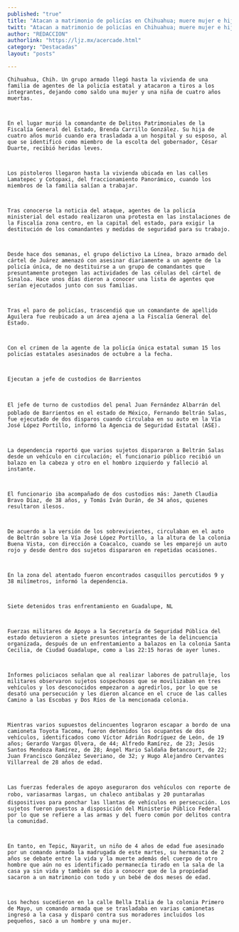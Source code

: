 ```yaml
---
published: "true"
title: "Atacan a matrimonio de policías en Chihuahua; muere mujer e hija"
twitt: "Atacan a matrimonio de policías en Chihuahua; muere mujer e hija"
author: "REDACCION"
authorlink: "https://ljz.mx/acercade.html"
category: "Destacadas"
layout: "posts"

---
```



  
    Chihuahua, Chih. Un grupo armado llegó hasta la vivienda de una familia de agentes de la policía estatal y atacaron a tiros a los integrantes, dejando como saldo una mujer y una niña de cuatro años muertas.
  
  
  
    En el lugar murió la comandante de Delitos Patrimoniales de la Fiscalía General del Estado, Brenda Carrillo González. Su hija de cuatro años murió cuando era trasladada a un hospital y su esposo, al que se identificó como miembro de la escolta del gobernador, César Duarte, recibió heridas leves.
  
  
  
    Los pistoleros llegaron hasta la vivienda ubicada en las calles Lamatepec y Cotopaxi, del fraccionamiento Panorámico, cuando los miembros de la familia salían a trabajar.
  
  
  
    Tras conocerse la noticia del ataque, agentes de la policía ministerial del estado realizaron una protesta en las instalaciones de la Fiscalía zona centro, en la capital del estado, para exigir la destitución de los comandantes y medidas de seguridad para su trabajo.
  
  
  
    Desde hace dos semanas, el grupo delictivo La Línea, brazo armado del cártel de Juárez amenazó con asesinar diariamente a un agente de la policía única, de no destituirse a un grupo de comandantes que presuntamente protegen las actividades de las células del cártel de Sinaloa. Hace unos días dieron a conocer una lista de agentes que serían ejecutados junto con sus familias.
  
  
  
    Tras el paro de policías, trascendió que un comandante de apellido Aguilera fue reubicado a un área ajena a la Fiscalía General del Estado.
  
  
  
    Con el crimen de la agente de la policía única estatal suman 15 los policías estatales asesinados de octubre a la fecha.
  
  
  
    Ejecutan a jefe de custodios de Barrientos
  
  
  
    El jefe de turno de custodios del penal Juan Fernández Albarrán del poblado de Barrientos en el estado de México, Fernando Beltrán Salas, fue ejecutado de dos disparos cuando circulaba en su auto en la Vía José López Portillo, informó la Agencia de Seguridad Estatal (ASE).
  
  
  
    La dependencia reportó que varios sujetos dispararon a Beltrán Salas desde un vehículo en circulación; el funcionario público recibió un balazo en la cabeza y otro en el hombro izquierdo y falleció al instante.
  
  
  
    El funcionario iba acompañado de dos custodios más: Janeth Claudia Bravo Díaz, de 38 años, y Tomás Iván Durán, de 34 años, quienes resultaron ilesos.
  
  
  
    De acuerdo a la versión de los sobrevivientes, circulaban en el auto de Beltrán sobre la Vía José López Portillo, a la altura de la colonia Buena Vista, con dirección a Coacalco, cuando se les emparejó un auto rojo y desde dentro dos sujetos dispararon en repetidas ocasiones.
  
  
  
    En la zona del atentado fueron encontrados casquillos percutidos 9 y 38 milímetros, informó la dependencia.
  
  
  
    Siete detenidos tras enfrentamiento en Guadalupe, NL
  
  
  
    Fuerzas militares de Apoyo a la Secretaría de Seguridad Pública del estado detuvieron a siete presuntos integrantes de la delincuencia organizada, después de un enfrentamiento a balazos en la colonia Santa Cecilia, de Ciudad Guadalupe, como a las 22:15 horas de ayer lunes.
  
  
  
    Informes policiacos señalan que al realizar labores de patrullaje, los militares observaron sujetos sospechosos que se movilizaban en tres vehículos y los desconocidos empezaron a agredirlos, por lo que se desató una persecución y les dieron alcance en el cruce de las calles Camino a las Escobas y Dos Ríos de la mencionada colonia.
  
  
  
    Mientras varios supuestos delincuentes lograron escapar a bordo de una camioneta Toyota Tacoma, fueron detenidos los ocupantes de dos vehículos, identificados como Víctor Adrián Rodríguez de León, de 19 años; Gerardo Vargas Olvera, de 44; Alfredo Ramírez, de 23; Jesús Santos Mendoza Ramírez, de 28; Ángel Mario Saldaña Betancourt, de 22; Juan Francisco González Severiano, de 32; y Hugo Alejandro Cervantes Villarreal de 28 años de edad.
  
  
  
    Las fuerzas federales de apoyo aseguraron dos vehículos con reporte de robo, variasarmas largas, un chaleco antibalas y 20 puntarañas dispositivos para ponchar las llantas de vehículos en persecución. Los sujetos fueron puestos a disposición del Ministerio Público Federal por lo que se refiere a las armas y del fuero común por delitos contra la comunidad.
  
  
  
    En tanto, en Tepic, Nayarit, un niño de 4 años de edad fue asesinado por un comando armado la madrugada de este martes, su hermanita de 2 años se debate entre la vida y la muerte además del cuerpo de otro hombre que aún no es identificado permanecía tirado en la sala de la casa ya sin vida y también se dio a conocer que de la propiedad sacaron a un matrimonio con todo y un bebé de dos meses de edad.
  
  
  
    Los hechos sucedieron en la calle Bella Italia de la colonia Primero de Mayo, un comando armada que se trasladaba en varias camionetas ingresó a la casa y disparó contra sus moradores incluidos los pequeños, sacó a un hombre y una mujer.
  

